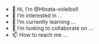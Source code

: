 - 👋 Hi, I’m @HInata-voleiboll
- 👀 I’m interested in ...
- 🌱 I’m currently learning ...
- 💞️ I’m looking to collaborate on ...
- 📫 How to reach me ...

<!---
HInata-voleiboll/HInata-voleiboll is a ✨ special ✨ repository because its `README.md` (this file) appears on your GitHub profile.
You can click the Preview link to take a look at your changes.
--->
